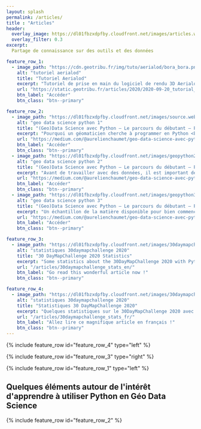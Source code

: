 ```yaml
---
layout: splash
permalink: /articles/
title : "Articles"  
header:
  overlay_image: https://dl01fbzxdpfby.cloudfront.net/images/articles.webp
  overlay_filter: 0.3
excerpt:
  Partage de connaissance sur des outils et des données

feature_row_1:
  - image_path: "https://cdn.geotribu.fr/img/tuto/aerialod/bora_bora.png"
    alt: "tutoriel aerialod"
    title: "Tutoriel Aerialod"
    excerpt: "Tutoriel de prise en main du logiciel de rendu 3D Aerialod <br />**_Publié à l'origine sur le site de [Geotribu](https://static.geotribu.fr)_**"
    url: "https://static.geotribu.fr/articles/2020/2020-09-20_tutorial_aerialod/"
    btn_label: "Accéder"
    btn_class: "btn--primary"

feature_row_2:
  - image_path: "https://dl01fbzxdpfby.cloudfront.net/images/source.webp"
    alt: "geo data science python 1"
    title: "(Geo)Data Science avec Python — Le parcours du débutant — Partie 1"
    excerpt: "Pourquoi un géomaticien cherche à programmer en Python <br />**_Publié à l'origine sur [Medium](https://medium.com/@aurelienchaumet)_**"
    url: "https://medium.com/@aurelienchaumet/geo-data-science-avec-python-le-parcours-du-d%C3%A9butant-partie-1-int%C3%A9r%C3%AAts-12dc7b260fa9"
    btn_label: "Accéder"
    btn_class: "btn--primary"
  - image_path: "https://dl01fbzxdpfby.cloudfront.net/images/geopython2.webp"
    alt: "geo data science python 2"
    title: "(Geo)Data Science avec Python — Le parcours du débutant — Partie 2 — Environnement de travail "
    excerpt: "Avant de travailler avec des données, il est important de posséder les bons outils !<br />**_Publié à l'origine sur [Medium](https://medium.com/@aurelienchaumet)_**"
    url: "https://medium.com/@aurelienchaumet/geo-data-science-avec-python-le-parcours-du-d%C3%A9butant-partie-2-environnement-de-travail-e26fceeafd8a"
    btn_label: "Accéder"
    btn_class: "btn--primary"
  - image_path: "https://dl01fbzxdpfby.cloudfront.net/images/geopython3.webp"
    alt: "geo data science python 3"
    title: "(Geo)Data Science avec Python — Le parcours du débutant — Partie 3 — Ressources"
    excerpt: "Un échantillon de la matière disponible pour bien commencer avec le travail des données sur Python <br />**_Publié à l'origine sur [Medium](https://medium.com/@aurelienchaumet)_**"
    url: "https://medium.com/@aurelienchaumet/geo-data-science-avec-python-le-parcours-du-d%C3%A9butant-partie-3-ressources-df4988dc7e45"
    btn_label: "Accéder"
    btn_class: "btn--primary"

feature_row_3:
  - image_path: "https://dl01fbzxdpfby.cloudfront.net/images/30daymapchallenge_stats/30dmc_stats_header.webp"
    alt: "statistiques 30daymapchallenge 2020"
    title: "30 DayMapChallenge 2020 Statistics"
    excerpt: "Some statistics about the 30DayMapChallenge 2020 with Python"
    url: "/articles/30daymapchallenge_stats_en/"
    btn_label: "Go read this wonderful article now !"
    btn_class: "btn--primary"

feature_row_4:
  - image_path: "https://dl01fbzxdpfby.cloudfront.net/images/30daymapchallenge_stats/30dmc_stats_header.webp"
    alt: "statistiques 30daymapchallenge 2020"
    title: "Statistiques 30 DayMapChallenge 2020"
    excerpt: "Quelques statistiques sur le 30DayMapChallenge 2020 avec Python"
    url: "/articles/30daymapchallenge_stats_fr/"
    btn_label: "Allez lire ce magnifique article en français !"
    btn_class: "btn--primary"
---
```


{% include feature_row id="feature_row_4" type="left" %}

{% include feature_row id="feature_row_3" type="right" %}

{% include feature_row id="feature_row_1" type="left" %}

## Quelques éléments autour de l'intérêt d'apprendre à utiliser Python en Géo Data Science

{% include feature_row id="feature_row_2" %}
